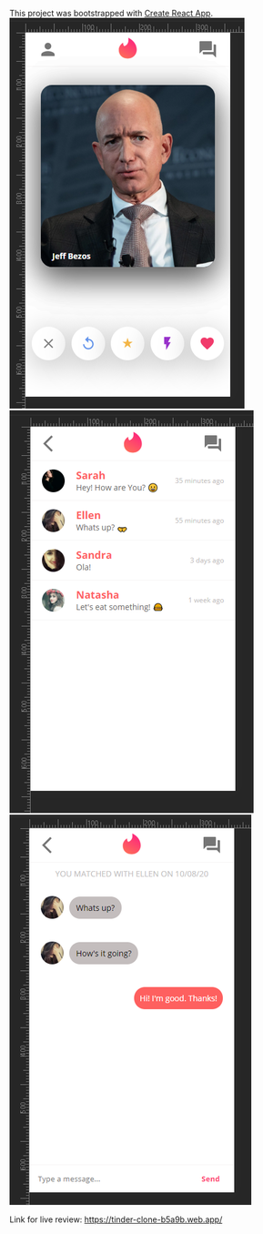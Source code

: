 This project was bootstrapped with [Create React App](https://github.com/facebook/create-react-app).
 ![1](https://github.com/Fyrrj/tinder-clone/blob/master/src/imgs/1.PNG?raw=true)
 ![2](https://github.com/Fyrrj/tinder-clone/blob/master/src/imgs/2.PNG?raw=true)
 ![3](https://github.com/Fyrrj/tinder-clone/blob/master/src/imgs/3.PNG?raw=true)




Link for live review: https://tinder-clone-b5a9b.web.app/
